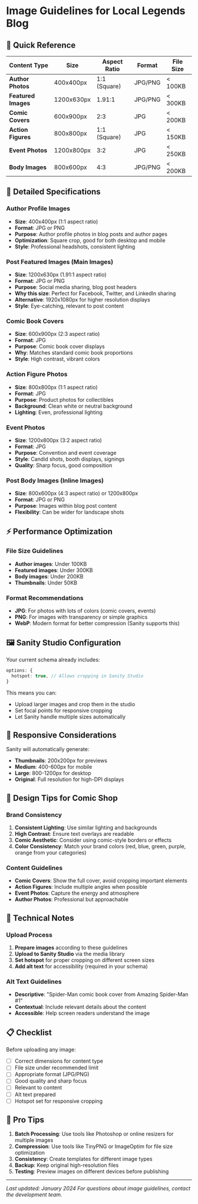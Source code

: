 # Image Guidelines for Local Legends Blog

## 📸 Quick Reference

| Content Type        | Size       | Aspect Ratio | Format  | File Size |
| ------------------- | ---------- | ------------ | ------- | --------- |
| **Author Photos**   | 400x400px  | 1:1 (Square) | JPG/PNG | < 100KB   |
| **Featured Images** | 1200x630px | 1.91:1       | JPG/PNG | < 300KB   |
| **Comic Covers**    | 600x900px  | 2:3          | JPG     | < 200KB   |
| **Action Figures**  | 800x800px  | 1:1 (Square) | JPG     | < 150KB   |
| **Event Photos**    | 1200x800px | 3:2          | JPG     | < 250KB   |
| **Body Images**     | 800x600px  | 4:3          | JPG/PNG | < 200KB   |

## 🎯 Detailed Specifications

### Author Profile Images

- **Size**: 400x400px (1:1 aspect ratio)
- **Format**: JPG or PNG
- **Purpose**: Author profile photos in blog posts and author pages
- **Optimization**: Square crop, good for both desktop and mobile
- **Style**: Professional headshots, consistent lighting

### Post Featured Images (Main Images)

- **Size**: 1200x630px (1.91:1 aspect ratio)
- **Format**: JPG or PNG
- **Purpose**: Social media sharing, blog post headers
- **Why this size**: Perfect for Facebook, Twitter, and LinkedIn sharing
- **Alternative**: 1920x1080px for higher resolution displays
- **Style**: Eye-catching, relevant to post content

### Comic Book Covers

- **Size**: 600x900px (2:3 aspect ratio)
- **Format**: JPG
- **Purpose**: Comic book cover displays
- **Why**: Matches standard comic book proportions
- **Style**: High contrast, vibrant colors

### Action Figure Photos

- **Size**: 800x800px (1:1 aspect ratio)
- **Format**: JPG
- **Purpose**: Product photos for collectibles
- **Background**: Clean white or neutral background
- **Lighting**: Even, professional lighting

### Event Photos

- **Size**: 1200x800px (3:2 aspect ratio)
- **Format**: JPG
- **Purpose**: Convention and event coverage
- **Style**: Candid shots, booth displays, signings
- **Quality**: Sharp focus, good composition

### Post Body Images (Inline Images)

- **Size**: 800x600px (4:3 aspect ratio) or 1200x800px
- **Format**: JPG or PNG
- **Purpose**: Images within blog post content
- **Flexibility**: Can be wider for landscape shots

## ⚡ Performance Optimization

### File Size Guidelines

- **Author images**: Under 100KB
- **Featured images**: Under 300KB
- **Body images**: Under 200KB
- **Thumbnails**: Under 50KB

### Format Recommendations

- **JPG**: For photos with lots of colors (comic covers, events)
- **PNG**: For images with transparency or simple graphics
- **WebP**: Modern format for better compression (Sanity supports this)

## 🖼️ Sanity Studio Configuration

Your current schema already includes:

```typescript
options: {
  hotspot: true, // Allows cropping in Sanity Studio
}
```

This means you can:

- Upload larger images and crop them in the studio
- Set focal points for responsive cropping
- Let Sanity handle multiple sizes automatically

## 📱 Responsive Considerations

Sanity will automatically generate:

- **Thumbnails**: 200x200px for previews
- **Medium**: 400-600px for mobile
- **Large**: 800-1200px for desktop
- **Original**: Full resolution for high-DPI displays

## 🎨 Design Tips for Comic Shop

### Brand Consistency

1. **Consistent Lighting**: Use similar lighting and backgrounds
2. **High Contrast**: Ensure text overlays are readable
3. **Comic Aesthetic**: Consider using comic-style borders or effects
4. **Color Consistency**: Match your brand colors (red, blue, green, purple, orange from your categories)

### Content Guidelines

- **Comic Covers**: Show the full cover, avoid cropping important elements
- **Action Figures**: Include multiple angles when possible
- **Event Photos**: Capture the energy and atmosphere
- **Author Photos**: Professional but approachable

## 🔧 Technical Notes

### Upload Process

1. **Prepare images** according to these guidelines
2. **Upload to Sanity Studio** via the media library
3. **Set hotspot** for proper cropping on different screen sizes
4. **Add alt text** for accessibility (required in your schema)

### Alt Text Guidelines

- **Descriptive**: "Spider-Man comic book cover from Amazing Spider-Man #1"
- **Contextual**: Include relevant details about the content
- **Accessible**: Help screen readers understand the image

## 📋 Checklist

Before uploading any image:

- [ ] Correct dimensions for content type
- [ ] File size under recommended limit
- [ ] Appropriate format (JPG/PNG)
- [ ] Good quality and sharp focus
- [ ] Relevant to content
- [ ] Alt text prepared
- [ ] Hotspot set for responsive cropping

## 🚀 Pro Tips

1. **Batch Processing**: Use tools like Photoshop or online resizers for multiple images
2. **Compression**: Use tools like TinyPNG or ImageOptim for file size optimization
3. **Consistency**: Create templates for different image types
4. **Backup**: Keep original high-resolution files
5. **Testing**: Preview images on different devices before publishing

---

_Last updated: January 2024_
_For questions about image guidelines, contact the development team._
